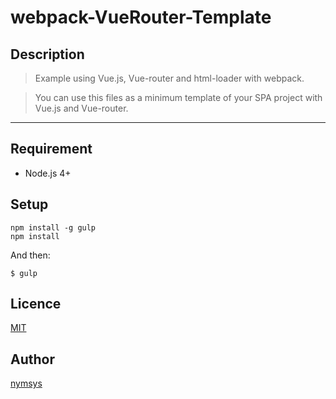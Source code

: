 # webpack-VueRouter-Template

## Description
> Example using Vue.js, Vue-router and html-loader with webpack.

> You can use this files as a minimum template of your SPA project with Vue.js and Vue-router.

---

## Requirement
- Node.js 4+

## Setup

    npm install -g gulp
    npm install

And then:

    $ gulp

## Licence

[MIT](https://opensource.org/licenses/MIT)

## Author

[nymsys](https://github.com/nymsys)
